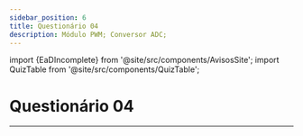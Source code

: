 ```yaml
---
sidebar_position: 6
title: Questionário 04
description: Módulo PWM; Conversor ADC;
---
```


import {EaDIncomplete} from '@site/src/components/AvisosSite';
import QuizTable from '@site/src/components/QuizTable';

# Questionário 04

<EaDIncomplete />

<!-- Tabela com link para atividade, inicio, fim e descrição do Quiz! -->
<div style={{ display: "flex", justifyContent: "center" }}>
  <QuizTable index={4} internal={false} />
</div>

---
